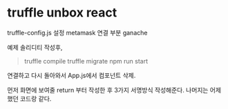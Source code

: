 # truffle unbox react

truffle-config.js 설정
metamask 연결 부분 ganache

예제 솔리디티 작성후,

>truffle compile
>truffle migrate
>npm run start

연결하고 다시 돌아와서 App.js에서 컴포넌트 삭제.

먼저 화면에 보여줄 return 부터 작성한 후 
3가지 서명방식 작성해준다.
나머지는 어제 했던 코드랑 같다.